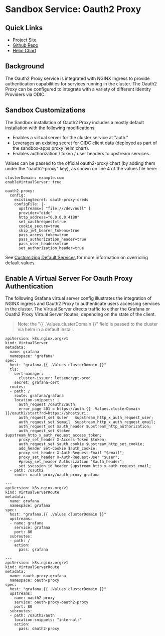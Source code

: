 # Sandbox Service: Oauth2 Proxy

## Quick Links
* [Project Site](https://oauth2-proxy.github.io/oauth2-proxy/)
* [Github Repo](https://github.com/oauth2-proxy/oauth2-proxy)
* [Helm Chart](https://github.com/oauth2-proxy/manifests/tree/main/helm/oauth2-proxy)

## Background
The Oauth2 Proxy service is integrated with NGINX Ingress to provide authentication capabilities for services running
in the cluster. The Oauth2 Proxy can be configured to integrate with a variety of different Identity Providers via ODIC.

## Sandbox Customizations
The Sandbox installation of Oauth2 Proxy includes a mostly default installation with the following modifications:

* Enables a virtual server for the cluster service at "auth.<your cluster domain>"
* Leverages an existing secret for OIDC client data (deployed as part of the sandbox-apps proxy helm chart).
* Enables authorization / token / user headers to upstream services.

Values can be passed to the official oauth2-proxy chart (by adding them under the "oauth2-proxy" key),
as shown on line 4 of the values file here:

```
clusterDomain: example.com
enableVirtualServer: true

oauth2-proxy:
  config:
    existingSecret: oauth-proxy-creds
    configFile: |-
      upstreams=[ "file:///dev/null" ]
      provider="oidc"
      http_address="0.0.0.0:4180"
      set_xauthrequest=true
      cookie_secure=true
      skip_jwt_bearer_tokens=true
      pass_access_token=true
      pass_authorization_header=true
      pass_user_headers=true
      set_authorization_header=true
```

See [Customizing Default Services](../customization/default-services.md) for more information on overriding default values.

## Enable A Virtual Server For Oauth Proxy Authentication
The following Grafana virtual server config illustrates the integration of NGINX ingress and Oauth2 Proxy
to authenticate users accessing services in the cluster. The Virtual Server directs traffic to either the
Grafana or Ouath2 Proxy Virtual Server Routes, depending on the state of the client.


> Note: the "{{ .Values.clusterDomain }}" field is passed to the cluster via helm in a default install.

```
apiVersion: k8s.nginx.org/v1
kind: VirtualServer
metadata:
  name: grafana
  namespace: "grafana"
spec:
  host: "grafana.{{ .Values.clusterDomain }}"
  tls:
    cert-manager:
      cluster-issuer: letsencrypt-prod
    secret: grafana-cert
  routes:
  - path: /
    route: grafana/grafana
    location-snippets: |
      auth_request /oauth2/auth;
      error_page 401 = https://auth.{{ .Values.clusterDomain }}/oauth2/start?rd=https://$host$uri;
      auth_request_set $user   $upstream_http_x_auth_request_user;
      auth_request_set $email  $upstream_http_x_auth_request_email;
      auth_request_set $auth_header $upstream_http_authorization;
      auth_request_set $token  $upstream_http_x_auth_request_access_token;
      proxy_set_header X-Access-Token $token;
      auth_request_set $auth_cookie $upstream_http_set_cookie;
      add_header Set-Cookie $auth_cookie;
      proxy_set_header X-Auth-Request-Email "$email";
      proxy_set_header X-Auth-Request-User "$user";
      #proxy_set_header Authorization "$auth_header";
      set $session_id_header $upstream_http_x_auth_request_email;
  - path: /oauth2
    route: oauth-proxy/oauth-proxy-grafana

---
apiVersion: k8s.nginx.org/v1
kind: VirtualServerRoute
metadata:
  name: grafana
  namespace: grafana
spec:
  host: "grafana.{{ .Values.clusterDomain }}"
  upstreams:
  - name: grafana
    service: grafana
    port: 80
  subroutes:
  - path: /
    action:
      pass: grafana

---
apiVersion: k8s.nginx.org/v1
kind: VirtualServerRoute
metadata:
  name: oauth-proxy-grafana
  namespace: oauth-proxy
spec:
  host: "grafana.{{ .Values.clusterDomain }}"
  upstreams:
  - name: oauth2-proxy
    service: oauth-proxy-oauth2-proxy
    port: 80
  subroutes:
  - path: /oauth2/auth
    location-snippets: "internal;"
    action:
      pass: oauth2-proxy
```
